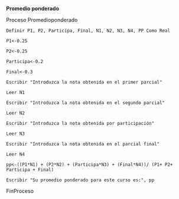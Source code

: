 
**Promedio ponderado**

Proceso Promedioponderado

	Definir P1, P2, Participa, Final, N1, N2, N3, N4, PP Como Real
	
	P1<-0.25
	
	P2<-0.25
	
	Participa<-0.2
	
	Final<-0.3
	
	Escribir "Introduzca la nota obtenida en el primer parcial"
	
	Leer N1
	
	Escribir "Introduzca la nota obtenida en el segundo parcial"
	
	Leer N2
	
	Escribir "Introduzca la nota obtenida por participación"
	
	Leer N3
	
	Escribir "Introduzca la nota obtenida en el parcial final"
	
	Leer N4
	
	pp<-((P1*N1) + (P2*N2) + (Participa*N3) + (Final*N4))/ (P1+ P2+ Participa + Final)
	
	Escribir "Su promedio ponderado para este curso es:", pp
	
FinProceso
